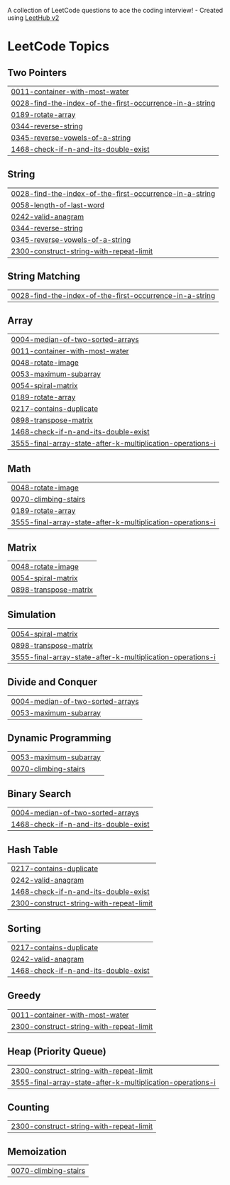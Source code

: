 A collection of LeetCode questions to ace the coding interview! - Created using [LeetHub v2](https://github.com/arunbhardwaj/LeetHub-2.0)
<!---LeetCode Topics Start-->
# LeetCode Topics
## Two Pointers
|  |
| ------- |
| [0011-container-with-most-water](https://github.com/Raja-Muhammad-Bilal-Arshad/Leetcodes_Daily/tree/master/0011-container-with-most-water) |
| [0028-find-the-index-of-the-first-occurrence-in-a-string](https://github.com/Raja-Muhammad-Bilal-Arshad/Leetcodes_Daily/tree/master/0028-find-the-index-of-the-first-occurrence-in-a-string) |
| [0189-rotate-array](https://github.com/Raja-Muhammad-Bilal-Arshad/Leetcodes_Daily/tree/master/0189-rotate-array) |
| [0344-reverse-string](https://github.com/Raja-Muhammad-Bilal-Arshad/Leetcodes_Daily/tree/master/0344-reverse-string) |
| [0345-reverse-vowels-of-a-string](https://github.com/Raja-Muhammad-Bilal-Arshad/Leetcodes_Daily/tree/master/0345-reverse-vowels-of-a-string) |
| [1468-check-if-n-and-its-double-exist](https://github.com/Raja-Muhammad-Bilal-Arshad/Leetcodes_Daily/tree/master/1468-check-if-n-and-its-double-exist) |
## String
|  |
| ------- |
| [0028-find-the-index-of-the-first-occurrence-in-a-string](https://github.com/Raja-Muhammad-Bilal-Arshad/Leetcodes_Daily/tree/master/0028-find-the-index-of-the-first-occurrence-in-a-string) |
| [0058-length-of-last-word](https://github.com/Raja-Muhammad-Bilal-Arshad/Leetcodes_Daily/tree/master/0058-length-of-last-word) |
| [0242-valid-anagram](https://github.com/Raja-Muhammad-Bilal-Arshad/Leetcodes_Daily/tree/master/0242-valid-anagram) |
| [0344-reverse-string](https://github.com/Raja-Muhammad-Bilal-Arshad/Leetcodes_Daily/tree/master/0344-reverse-string) |
| [0345-reverse-vowels-of-a-string](https://github.com/Raja-Muhammad-Bilal-Arshad/Leetcodes_Daily/tree/master/0345-reverse-vowels-of-a-string) |
| [2300-construct-string-with-repeat-limit](https://github.com/Raja-Muhammad-Bilal-Arshad/Leetcodes_Daily/tree/master/2300-construct-string-with-repeat-limit) |
## String Matching
|  |
| ------- |
| [0028-find-the-index-of-the-first-occurrence-in-a-string](https://github.com/Raja-Muhammad-Bilal-Arshad/Leetcodes_Daily/tree/master/0028-find-the-index-of-the-first-occurrence-in-a-string) |
## Array
|  |
| ------- |
| [0004-median-of-two-sorted-arrays](https://github.com/Raja-Muhammad-Bilal-Arshad/Leetcodes_Daily/tree/master/0004-median-of-two-sorted-arrays) |
| [0011-container-with-most-water](https://github.com/Raja-Muhammad-Bilal-Arshad/Leetcodes_Daily/tree/master/0011-container-with-most-water) |
| [0048-rotate-image](https://github.com/Raja-Muhammad-Bilal-Arshad/Leetcodes_Daily/tree/master/0048-rotate-image) |
| [0053-maximum-subarray](https://github.com/Raja-Muhammad-Bilal-Arshad/Leetcodes_Daily/tree/master/0053-maximum-subarray) |
| [0054-spiral-matrix](https://github.com/Raja-Muhammad-Bilal-Arshad/Leetcodes_Daily/tree/master/0054-spiral-matrix) |
| [0189-rotate-array](https://github.com/Raja-Muhammad-Bilal-Arshad/Leetcodes_Daily/tree/master/0189-rotate-array) |
| [0217-contains-duplicate](https://github.com/Raja-Muhammad-Bilal-Arshad/Leetcodes_Daily/tree/master/0217-contains-duplicate) |
| [0898-transpose-matrix](https://github.com/Raja-Muhammad-Bilal-Arshad/Leetcodes_Daily/tree/master/0898-transpose-matrix) |
| [1468-check-if-n-and-its-double-exist](https://github.com/Raja-Muhammad-Bilal-Arshad/Leetcodes_Daily/tree/master/1468-check-if-n-and-its-double-exist) |
| [3555-final-array-state-after-k-multiplication-operations-i](https://github.com/Raja-Muhammad-Bilal-Arshad/Leetcodes_Daily/tree/master/3555-final-array-state-after-k-multiplication-operations-i) |
## Math
|  |
| ------- |
| [0048-rotate-image](https://github.com/Raja-Muhammad-Bilal-Arshad/Leetcodes_Daily/tree/master/0048-rotate-image) |
| [0070-climbing-stairs](https://github.com/Raja-Muhammad-Bilal-Arshad/Leetcodes_Daily/tree/master/0070-climbing-stairs) |
| [0189-rotate-array](https://github.com/Raja-Muhammad-Bilal-Arshad/Leetcodes_Daily/tree/master/0189-rotate-array) |
| [3555-final-array-state-after-k-multiplication-operations-i](https://github.com/Raja-Muhammad-Bilal-Arshad/Leetcodes_Daily/tree/master/3555-final-array-state-after-k-multiplication-operations-i) |
## Matrix
|  |
| ------- |
| [0048-rotate-image](https://github.com/Raja-Muhammad-Bilal-Arshad/Leetcodes_Daily/tree/master/0048-rotate-image) |
| [0054-spiral-matrix](https://github.com/Raja-Muhammad-Bilal-Arshad/Leetcodes_Daily/tree/master/0054-spiral-matrix) |
| [0898-transpose-matrix](https://github.com/Raja-Muhammad-Bilal-Arshad/Leetcodes_Daily/tree/master/0898-transpose-matrix) |
## Simulation
|  |
| ------- |
| [0054-spiral-matrix](https://github.com/Raja-Muhammad-Bilal-Arshad/Leetcodes_Daily/tree/master/0054-spiral-matrix) |
| [0898-transpose-matrix](https://github.com/Raja-Muhammad-Bilal-Arshad/Leetcodes_Daily/tree/master/0898-transpose-matrix) |
| [3555-final-array-state-after-k-multiplication-operations-i](https://github.com/Raja-Muhammad-Bilal-Arshad/Leetcodes_Daily/tree/master/3555-final-array-state-after-k-multiplication-operations-i) |
## Divide and Conquer
|  |
| ------- |
| [0004-median-of-two-sorted-arrays](https://github.com/Raja-Muhammad-Bilal-Arshad/Leetcodes_Daily/tree/master/0004-median-of-two-sorted-arrays) |
| [0053-maximum-subarray](https://github.com/Raja-Muhammad-Bilal-Arshad/Leetcodes_Daily/tree/master/0053-maximum-subarray) |
## Dynamic Programming
|  |
| ------- |
| [0053-maximum-subarray](https://github.com/Raja-Muhammad-Bilal-Arshad/Leetcodes_Daily/tree/master/0053-maximum-subarray) |
| [0070-climbing-stairs](https://github.com/Raja-Muhammad-Bilal-Arshad/Leetcodes_Daily/tree/master/0070-climbing-stairs) |
## Binary Search
|  |
| ------- |
| [0004-median-of-two-sorted-arrays](https://github.com/Raja-Muhammad-Bilal-Arshad/Leetcodes_Daily/tree/master/0004-median-of-two-sorted-arrays) |
| [1468-check-if-n-and-its-double-exist](https://github.com/Raja-Muhammad-Bilal-Arshad/Leetcodes_Daily/tree/master/1468-check-if-n-and-its-double-exist) |
## Hash Table
|  |
| ------- |
| [0217-contains-duplicate](https://github.com/Raja-Muhammad-Bilal-Arshad/Leetcodes_Daily/tree/master/0217-contains-duplicate) |
| [0242-valid-anagram](https://github.com/Raja-Muhammad-Bilal-Arshad/Leetcodes_Daily/tree/master/0242-valid-anagram) |
| [1468-check-if-n-and-its-double-exist](https://github.com/Raja-Muhammad-Bilal-Arshad/Leetcodes_Daily/tree/master/1468-check-if-n-and-its-double-exist) |
| [2300-construct-string-with-repeat-limit](https://github.com/Raja-Muhammad-Bilal-Arshad/Leetcodes_Daily/tree/master/2300-construct-string-with-repeat-limit) |
## Sorting
|  |
| ------- |
| [0217-contains-duplicate](https://github.com/Raja-Muhammad-Bilal-Arshad/Leetcodes_Daily/tree/master/0217-contains-duplicate) |
| [0242-valid-anagram](https://github.com/Raja-Muhammad-Bilal-Arshad/Leetcodes_Daily/tree/master/0242-valid-anagram) |
| [1468-check-if-n-and-its-double-exist](https://github.com/Raja-Muhammad-Bilal-Arshad/Leetcodes_Daily/tree/master/1468-check-if-n-and-its-double-exist) |
## Greedy
|  |
| ------- |
| [0011-container-with-most-water](https://github.com/Raja-Muhammad-Bilal-Arshad/Leetcodes_Daily/tree/master/0011-container-with-most-water) |
| [2300-construct-string-with-repeat-limit](https://github.com/Raja-Muhammad-Bilal-Arshad/Leetcodes_Daily/tree/master/2300-construct-string-with-repeat-limit) |
## Heap (Priority Queue)
|  |
| ------- |
| [2300-construct-string-with-repeat-limit](https://github.com/Raja-Muhammad-Bilal-Arshad/Leetcodes_Daily/tree/master/2300-construct-string-with-repeat-limit) |
| [3555-final-array-state-after-k-multiplication-operations-i](https://github.com/Raja-Muhammad-Bilal-Arshad/Leetcodes_Daily/tree/master/3555-final-array-state-after-k-multiplication-operations-i) |
## Counting
|  |
| ------- |
| [2300-construct-string-with-repeat-limit](https://github.com/Raja-Muhammad-Bilal-Arshad/Leetcodes_Daily/tree/master/2300-construct-string-with-repeat-limit) |
## Memoization
|  |
| ------- |
| [0070-climbing-stairs](https://github.com/Raja-Muhammad-Bilal-Arshad/Leetcodes_Daily/tree/master/0070-climbing-stairs) |
<!---LeetCode Topics End-->